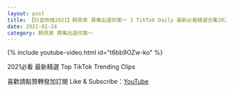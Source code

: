 ```yaml
---
layout: post
title: 【抖音熱搜2021】韩佩泉 靠嘴出道你第一 1 TikTok Daily 最新必看精選合集2021 02 24
date: 2021-02-24
category: 韩佩泉 靠嘴出道你第一
---
```


{% include youtube-video.html id="t6bb9OZw-ko" %}

2021必看 最新精選 Top TikTok Trending Clips

喜歡請點贊轉發加訂閱 Like & Subscribe：[YouTube](https://www.youtube.com/channel/UCAoR7VcanIPd04uEq_GIylA/videos)

